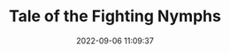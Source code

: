 ---
date: 2022-09-06 11:09:37
title: 'Tale of the Fighting Nymphs'	
tags: [free]
price: Free	
link: https://store.steampowered.com/app/1780690/The_Tale_of_Fighting_Nymphs/	

twitter: https://twitter.com/MyungsooLim
---